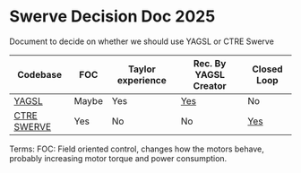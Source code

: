 # Swerve Decision Doc 2025
Document to decide on whether we should use YAGSL or CTRE Swerve

| Codebase    | FOC   | Taylor experience | Rec. By YAGSL Creator                                                                                           | Closed Loop |
|-------------|-------|-------------------|-----------------------------------------------------------------------------------------------------------------|-------------|
| [YAGSL](https://docs.yagsl.com/)        | Maybe | Yes               | [Yes](https://www.chiefdelphi.com/t/yagsl-2025-a-leap-forward-in-swerve-drive-control-and-simulation/476005/21) | No          |
| [CTRE SWERVE](https://v6.docs.ctr-electronics.com/en/2024/docs/tuner/tuner-swerve/index.html) | Yes   | No                | No                                                       | [Yes](https://v6.docs.ctr-electronics.com/en/stable/docs/api-reference/device-specific/talonfx/closed-loop-requests.html) |

Terms:
FOC: Field oriented control, changes how the motors behave, probably increasing motor torque and power consumption.
